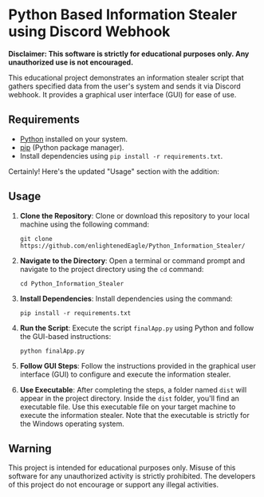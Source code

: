 # Python Based Information Stealer using Discord Webhook

**Disclaimer: This software is strictly for educational purposes only. Any unauthorized use is not encouraged.**

This educational project demonstrates an information stealer script that gathers specified data from the user's system and sends it via Discord webhook. It provides a graphical user interface (GUI) for ease of use.

## Requirements

- [Python](https://www.python.org/downloads/) installed on your system.
- [pip](https://pip.pypa.io/en/stable/installing/) (Python package manager).
- Install dependencies using `pip install -r requirements.txt`.

Certainly! Here's the updated "Usage" section with the addition:

## Usage

1. **Clone the Repository**: Clone or download this repository to your local machine using the following command:
   ```
   git clone https://github.com/enlightenedEagle/Python_Information_Stealer/
   ```

2. **Navigate to the Directory**: Open a terminal or command prompt and navigate to the project directory using the `cd` command:
   ```
   cd Python_Information_Stealer
   ```
3. **Install Dependencies**: Install dependencies using the command:
   ```
   pip install -r requirements.txt
   ```

4. **Run the Script**: Execute the script `finalApp.py` using Python and follow the GUI-based instructions:
   ```
   python finalApp.py
   ```

5. **Follow GUI Steps**: Follow the instructions provided in the graphical user interface (GUI) to configure and execute the information stealer.

6. **Use Executable**: After completing the steps, a folder named `dist` will appear in the project directory. Inside the `dist` folder, you'll find an executable file. Use this executable file on your target machine to execute the information stealer. Note that the executable is strictly for the Windows operating system.

## Warning

This project is intended for educational purposes only. Misuse of this software for any unauthorized activity is strictly prohibited. The developers of this project do not encourage or support any illegal activities.
